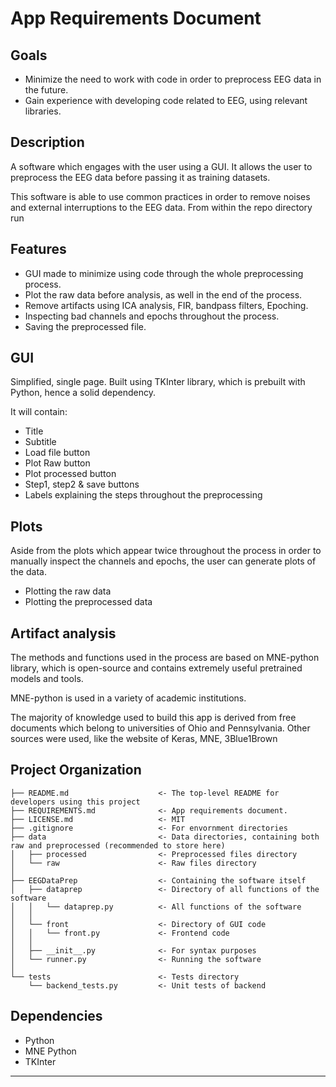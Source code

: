 App Requirements Document
==============================

## Goals
- Minimize the need to work with code in order to preprocess EEG data in the future.
- Gain experience with developing code related to EEG, using relevant libraries.

Description
------------
A software which engages with the user using a GUI. It allows the user to preprocess the EEG data
before passing it as training datasets.

This software is able to use common practices in order to remove noises and external interruptions 
to the EEG data.
From within the repo directory run

Features
--
- GUI made to minimize using code through the whole preprocessing process.
- Plot the raw data before analysis, as well in the end of the process.
- Remove artifacts using ICA analysis, FIR, bandpass filters, Epoching.
- Inspecting bad channels and epochs throughout the process.
- Saving the preprocessed file.

GUI
--
Simplified, single page. Built using TKInter library, which is prebuilt with Python, hence a solid dependency.

It will contain:
- Title
- Subtitle
- Load file button
- Plot Raw button
- Plot processed button
- Step1, step2 & save buttons
- Labels explaining the steps throughout the preprocessing

Plots
---
Aside from the plots which appear twice throughout the process in order to 
manually inspect the channels and epochs, the user can generate plots of the data.
- Plotting the raw data
- Plotting the preprocessed data

Artifact analysis
---
The methods and functions used in the process are based on MNE-python library, which is open-source
and contains extremely useful pretrained models and tools.

MNE-python is used in a variety of academic institutions.

The majority of knowledge used to build this app is derived from free documents which belong to universities of Ohio 
and Pennsylvania. Other sources were used, like the website of Keras, MNE, 3Blue1Brown

Project Organization
------------

    ├── README.md                    <- The top-level README for developers using this project
    ├── REQUIREMENTS.md              <- App requirements document.
    ├── LICENSE.md                   <- MIT
    ├── .gitignore                   <- For envornment directories
    ├── data                         <- Data directories, containing both raw and preprocessed (recommended to store here)
    │   ├── processed                <- Preprocessed files directory
    │   └── raw                      <- Raw files directory
    │
    ├── EEGDataPrep                  <- Containing the software itself
    │   ├── dataprep                 <- Directory of all functions of the software
    │   │   └── dataprep.py          <- All functions of the software
    │   │
    │   └── front                    <- Directory of GUI code
    │   │   └── front.py             <- Frontend code
    │   │
    │   ├── __init__.py              <- For syntax purposes
    │   └── runner.py                <- Running the software
    │
    └── tests                        <- Tests directory
        └── backend_tests.py         <- Unit tests of backend
 
Dependencies
------------

- Python
- MNE Python
- TKInter
--------
